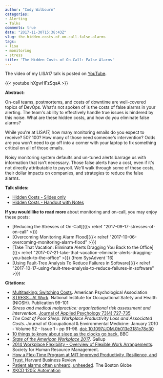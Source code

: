 ```yaml
---
author: "Cody Wilbourn"
categories:
- Alerting
- Talks
comments: true
date: "2017-11-30T15:38:43Z"
slug: the-hidden-costs-of-on-call-false-alarms
tags:
- lisa
- monitoring
- stress
title: 'The Hidden Costs of On-Call: False Alarms'
---
```


The video of my LISA17 talk is posted on [YouTube](https://www.youtube.com/watch?v=hXgwHFzSqaA).

{{< youtube hXgwHFzSqaA >}}

**Abstract:**

On-call teams, postmortems, and costs of downtime are well-covered topics of DevOps. What's not spoken of is the costs of false alarms in your alerting. The team's ability to effectively handle true issues is hindered by this noise. What are these hidden costs, and how do you eliminate false alarms?

While you're at LISA17, how many monitoring emails do you expect to receive? 50? 100? How many of those need someone's intervention? Odds are you won't need to go off into a corner with your laptop to fix something critical on all of those emails.

Noisy monitoring system defaults and un-tuned alerts barrage us with information that isn't necessary. Those false alerts have a cost, even if it's not directly attributable to payroll. We'll walk through some of these costs, their dollar impacts on companies, and strategies to reduce the false alarms.

**Talk slides:**

	
  * [Hidden Costs - Slides only](/pdf/hidden_costs_slides.pdf)
  * [Hidden Costs - Handout with Notes](/pdf/hidden_costs_handout1.pdf)


**If you would like to read more** about monitoring and on-call, you may enjoy these posts:



	
  * [Reducing the Stresses of On-Call]({{< relref "2017-09-17-stresses-of-on-call" >}})
  * [Overcoming Monitoring Alarm Flood]({{< relref "2017-10-06-overcoming-monitoring-alarm-flood" >}})
  * [Take That Vacation: Eliminate Alerts Dragging You Back to the Office]({{< relref "2017-07-21-take-that-vacation-eliminate-alerts-dragging-you-back-to-the-office" >}}) (from SysAdvent '16)
  * [Using Fault-Tree Analysis To Reduce Failures in Software]({{< relref "2017-10-17-using-fault-tree-analysis-to-reduce-failures-in-software" >}})


**Citations:**


	
  * [Multitasking: Switching Costs](http://www.apa.org/research/action/multitask.aspx). American Psychological Association
  * [STRESS...At Work](https://www.cdc.gov/niosh/docs/99-101/). National Institute for Occupational Safety and Health (NIOSH). Publication 99-101
  * _Stress and medical malpractice: organizational risk assessment and intervention_. [Journal of Applied Psychology 73(4):727-735](http://psycnet.apa.org/record/1989-12792-001)
  * _The Cost of Poor Sleep: Workplace Productivity Loss and Associated Costs_. Journal of Occupational & Environmental Medicine: January 2010 - Volume 52 - Issue 1 - pp 91-98. [doi: 10.1097/JOM.0b013e3181c78c30](http://journals.lww.com/joem/Abstract/2010/01000/The_Cost_of_Poor_Sleep__Workplace_Productivity.13.aspx)
  * [10 things to know about sleep as the clocks go back.](http://www.bbc.com/news/health-41666563) BBC
  * [_State of the American Workplace 2017_](http://news.gallup.com/reports/199961/state-american-workplace-report-2017.aspx). Gallup
  * [2014 Workplace Flexibility - Overview of Flexible Work Arrangements](https://www.shrm.org/research/surveyfindings/articles/pages/2014-workplace-flexibility-survey.aspx). Society for Human Resource Management.
  * [How a Flex-Time Program at MIT Improved Productivity, Resilience, and Trust. ](https://hbr.org/2016/06/how-a-flex-time-program-at-mit-improved-productivity-resilience-and-trust)Harvard Business Review
  * [Patient alarms often unheard, unheeded](http://archive.boston.com/lifestyle/health/articles/2011/02/13/patient_alarms_often_unheard_unheeded/). The Boston Globe
  * [XKCD 1205: Automation](https://xkcd.com/1205/)


